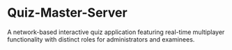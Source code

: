 # Quiz-Master-Server
A network-based interactive quiz application featuring real-time multiplayer functionality with distinct roles for administrators and examinees.
